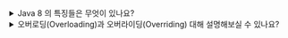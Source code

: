 <details>
  <summary>Java 8 의 특징들은 무엇이 있나요?</summary>
  </br>
  <pre>
자바 8은 프로그래밍 언어 자바에 많은 혁신을 가져왔습니다. 람다 표현식, 스트림 API, 옵셔널 클래스의 도입은 자바 개발자들이 보다 효율적이고 안정적인 코드를 작성할 수 있게 해주었습니다.

이러한 기능들은 자바의 사용성과 생산성을 크게 향상시켰으며, 함수형 프로그래밍의 도입으로 자바의 패러다임을 확장시켰습니다. 자바 8의 특징들은 현대 소프트웨어 개발에 있어서 중요한 역할을 하고 있습니다.

따라서 자바 개발자라면 자바 8의 주요 특징들을 잘 이해하고 활용할 수 있어야 합니다. 이를 통해 더 나은 소프트웨어 개발을 위한 기반을 마련할 수 있습니다.
  </pre>
  <p><b>람다 표현식(Lambda Expressions)</b><br/><br/>
  <code>(parameters) -> expression</code>
  <ul>
   <li>간결한 코드를 작성하게 해줍니다.</li>
   <li>익명 함수로서 함수형 프로그래밍 스타일을 도입합니다.</li>
  </ul>
  </p>
  <p><b>스트림 API(Stream API)</b><br/><br/>
  <code>List&lt;String&gt; filteredList = list.stream().filter(s -> s.startsWith("A")).collect(Collectors.toList());
  </code>
  <ul>
   <li>데이터 컬렉션을 처리하는데 있어 선언적이고 함수형 스타일을 사용하게 합니다.</li>
   <li>병렬 처리와 중간, 최종 연산을 지원합니다.</li>
  </ul>
  </p>
  <p><b>디폴트 메소드(Default Methods)</b><br/><br/>
  <code>
  interface MyInterface { <br/>
 &emsp;&emsp;&emsp;default void newMethod() {<br/>
&emsp;&emsp;&emsp;&emsp;&emsp;// default implementation <br/>
&emsp;&emsp;&emsp;}<br/>
  }
  </code>
  <ul>
   <li>인터페이스에 구현 코드를 포함할 수 있게 하여, 기존 코드를 깨뜨리지 않고 인터페이스를 확장할 수 있습니다.</li>
  </ul>
  </p>
  <p><b>옵셔널 클래스(Optional Class)</b><br/><br/>
  <code>
Optional&lt;String&gt; optional = Optional.ofNullable(value);
  </code>
  <ul>
   <li>NullPointerException을 피하기 위해 도입된 컨테이너 클래스입니다.</li>
  </ul>
  </p>
    <p><b>New Date and Time API</b><br/><br/>
  <code>
LocalDate date = LocalDate.now();
  </code>
  <ul>
   <li>java.time 패키지를 통해 더 나은 날짜와 시간 처리 기능을 제공합니다.</li>
  </ul>
  </p>
</details>


<details>
  <summary>오버로딩(Overloading)과 오버라이딩(Overriding) 대해 설명해보실 수 있나요?</summary>
  </br>
  <pre>

  
  </pre>
  <p><b></b><br/><br/>
  
  <ul>
   <li></li>
   <li></li>
  </ul>
  </p>
</details>
